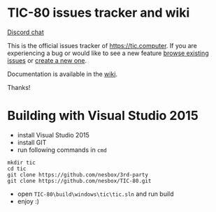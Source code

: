 TIC-80 issues tracker and wiki
=======

[Discord chat](https://discord.gg/DkD73dP)

This is the official issues tracker of <https://tic.computer>. If you are experiencing a bug or would like to see a new feature [browse existing issues](https://github.com/nesbox/tic.computer/issues) or [create a new one](https://github.com/nesbox/tic.computer/issues/new).

Documentation is available in the [wiki](https://github.com/nesbox/tic.computer/wiki).

Thanks!

Building with Visual Studio 2015
=======
- install Visual Studio 2015
- install GIT
- run following commands in `cmd`
```
mkdir tic
cd tic
git clone https://github.com/nesbox/3rd-party
git clone https://github.com/nesbox/TIC-80.git
```
- open `TIC-80\build\windows\tic\tic.sln` and run build
- enjoy :)
